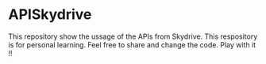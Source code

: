 APISkydrive
===========

This repository show the ussage of the APIs from Skydrive. This respository is for personal learning. Feel free to share and change the code. Play with it !!
